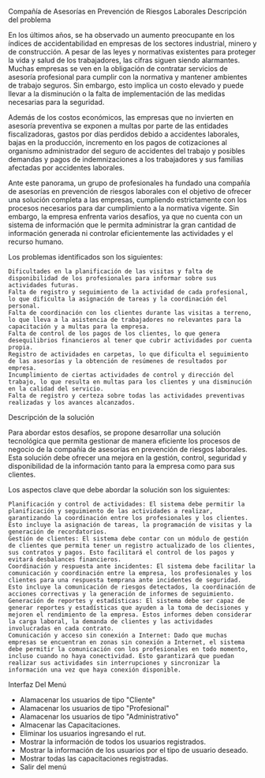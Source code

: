 Compañía de Asesorías en Prevención de Riesgos Laborales
Descripción del problema

En los últimos años, se ha observado un aumento preocupante en los índices de accidentabilidad en empresas de los sectores industrial, minero y de construcción. A pesar de las leyes y normativas existentes para proteger la vida y salud de los trabajadores, las cifras siguen siendo alarmantes. Muchas empresas se ven en la obligación de contratar servicios de asesoría profesional para cumplir con la normativa y mantener ambientes de trabajo seguros. Sin embargo, esto implica un costo elevado y puede llevar a la disminución o la falta de implementación de las medidas necesarias para la seguridad.

Además de los costos económicos, las empresas que no invierten en asesoría preventiva se exponen a multas por parte de las entidades fiscalizadoras, gastos por días perdidos debido a accidentes laborales, bajas en la producción, incremento en los pagos de cotizaciones al organismo administrador del seguro de accidentes del trabajo y posibles demandas y pagos de indemnizaciones a los trabajadores y sus familias afectadas por accidentes laborales.

Ante este panorama, un grupo de profesionales ha fundado una compañía de asesorías en prevención de riesgos laborales con el objetivo de ofrecer una solución completa a las empresas, cumpliendo estrictamente con los procesos necesarios para dar cumplimiento a la normativa vigente. Sin embargo, la empresa enfrenta varios desafíos, ya que no cuenta con un sistema de información que le permita administrar la gran cantidad de información generada ni controlar eficientemente las actividades y el recurso humano.

Los problemas identificados son los siguientes:

    Dificultades en la planificación de las visitas y falta de disponibilidad de los profesionales para informar sobre sus actividades futuras.
    Falta de registro y seguimiento de la actividad de cada profesional, lo que dificulta la asignación de tareas y la coordinación del personal.
    Falta de coordinación con los clientes durante las visitas a terreno, lo que lleva a la asistencia de trabajadores no relevantes para la capacitación y a multas para la empresa.
    Falta de control de los pagos de los clientes, lo que genera desequilibrios financieros al tener que cubrir actividades por cuenta propia.
    Registro de actividades en carpetas, lo que dificulta el seguimiento de las asesorías y la obtención de resúmenes de resultados por empresa.
    Incumplimiento de ciertas actividades de control y dirección del trabajo, lo que resulta en multas para los clientes y una disminución en la calidad del servicio.
    Falta de registro y certeza sobre todas las actividades preventivas realizadas y los avances alcanzados.

Descripción de la solución

Para abordar estos desafíos, se propone desarrollar una solución tecnológica que permita gestionar de manera eficiente los procesos de negocio de la compañía de asesorías en prevención de riesgos laborales. Esta solución debe ofrecer una mejora en la gestión, control, seguridad y disponibilidad de la información tanto para la empresa como para sus clientes.

Los aspectos clave que debe abordar la solución son los siguientes:

    Planificación y control de actividades: El sistema debe permitir la planificación y seguimiento de las actividades a realizar, garantizando la coordinación entre los profesionales y los clientes. Esto incluye la asignación de tareas, la programación de visitas y la generación de recordatorios.
    Gestión de clientes: El sistema debe contar con un módulo de gestión de clientes que permita tener un registro actualizado de los clientes, sus contratos y pagos. Esto facilitará el control de los pagos y evitará desbalances financieros.
    Coordinación y respuesta ante incidentes: El sistema debe facilitar la comunicación y coordinación entre la empresa, los profesionales y los clientes para una respuesta temprana ante incidentes de seguridad. Esto incluye la comunicación de riesgos detectados, la coordinación de acciones correctivas y la generación de informes de seguimiento.
    Generación de reportes y estadísticas: El sistema debe ser capaz de generar reportes y estadísticas que ayuden a la toma de decisiones y mejoren el rendimiento de la empresa. Estos informes deben considerar la carga laboral, la demanda de clientes y las actividades involucradas en cada contrato.
    Comunicación y acceso sin conexión a Internet: Dado que muchas empresas se encuentran en zonas sin conexión a Internet, el sistema debe permitir la comunicación con los profesionales en todo momento, incluso cuando no haya conectividad. Esto garantizará que puedan realizar sus actividades sin interrupciones y sincronizar la información una vez que haya conexión disponible.

Interfaz Del Menú
- Alamacenar los usuarios de tipo "Cliente"
- Alamacenar los usuarios de tipo "Profesional"
- Alamacenar los usuarios de tipo "Administrativo"
- Almacenar las Capacitaciones.
- Eliminar los usuarios ingresando el rut.
- Mostrar la información de todos los usuarios registrados.
- Mostrar la información de los usuarios por el tipo de usuario deseado.
- Mostrar todas las capacitaciones registradas.
- Salir del menú
